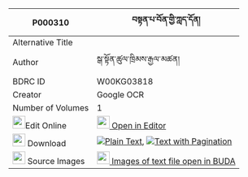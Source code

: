 |P000310|བསྟན་པ་བོན་གྱི་ཀླད་དོན། 
| --- | --- 
|Alternative Title |
|Author| སྒ་སྟོན་ཚུལ་ཁྲིམས་རྒྱལ་མཚན།
|BDRC ID | W00KG03818
|Creator | Google OCR
|Number of Volumes| 1
|<img width="25" src="https://img.icons8.com/color/25/000000/edit-property.png">Edit Online| [<img width="25" src="https://avatars.githubusercontent.com/u/45091458?s=200&v=4"> Open in Editor](http://editor.openpecha.org/P000310)
|<img width="25" src="https://img.icons8.com/fluent/48/000000/download-2.png"/>  Download | [![](https://img.icons8.com/color/20/000000/txt.png)Plain Text](https://github.com/Openpecha/P000310/releases/download/v1/tenpa_bon_gyi_ledon_plain_P000310.zip), [![](https://img.icons8.com/color/20/000000/txt.png)Text with Pagination](https://github.com/Openpecha/P000310/releases/download/v1/tenpa_bon_gyi_ledon_pages_P000310.zip)
|<img width="25" src="https://img.icons8.com/plasticine/100/000000/pictures-folder.png"/>  Source Images | [<img width="25" src="https://library.bdrc.io/icons/BUDA-small.svg"> Images of text file open in BUDA](https://library.bdrc.io/show/bdr:W00KG03818)